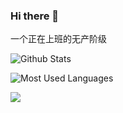 ### Hi there 👋

<!--
**hl0rey/hl0rey** is a ✨ _special_ ✨ repository because its `README.md` (this file) appears on your GitHub profile.

Here are some ideas to get you started:

- 🔭 I’m currently working on ...
- 🌱 I’m currently learning ...
- 👯 I’m looking to collaborate on ...
- 🤔 I’m looking for help with ...
- 💬 Ask me about ...
- 📫 How to reach me: ...
- 😄 Pronouns: ...
- ⚡ Fun fact: ...
-->

一个正在上班的无产阶级

![Github Stats](https://github-readme-stats.vercel.app/api?username=hl0rey&show_icons=true&theme=dark&count_private=true)


![Most Used Languages](https://github-readme-stats.vercel.app/api/top-langs/?username=hl0rey&theme=dark&layout=compact)


![](https://profile-counter.glitch.me/hl0rey/count.svg)
